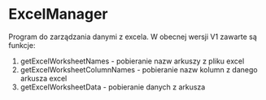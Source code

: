 # ExcelManager

Program do zarządzania danymi z excela. W obecnej wersji V1 zawarte są funkcje:

1) getExcelWorksheetNames - pobieranie nazw arkuszy z pliku excel
2) getExcelWorksheetColumnNames - pobieranie nazw kolumn z danego arkusza excel
3) getExcelWorksheetData - pobieranie danych z arkusza
